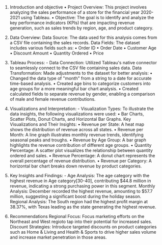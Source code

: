 1. Introduction and objective 
•	 Project Overview: This project involves analyzing the sales performance of a store for the financial year 2020-2021 using Tableau.
•	Objective: The goal is to identify and analyze the key performance indicators (KPIs) that are impacting revenue generation, such as sales trends by region, age, and product category.

2. Data Overview:
 Data Source: The data used for this analysis comes from a CSV file containing the sales records.
Data Fields: The dataset includes various fields such as:
•	Order ID
•	Order Date
•	Customer Age
•	Discount Amount
•	Quantity Ordered
•	Price

3. Tableau Process: -
          Data Connection: Utilized Tableau's native connector to seamlessly connect to the CSV file containing sales data.
          Data Transformation: Made adjustments to the dataset for better analysis:
•	Changed the data type of "month" from a string to a date for accurate time-based analysis.
•	Created age bins to categorize customers into age groups for a more meaningful bar chart analysis.
•	Created calculated fields to separate revenue by gender, enabling a comparison of male and female revenue contributions.

4. Visualizations and Interpretation: -
     Visualization Types: To illustrate the data insights, the following visualizations were used:
•	Bar Charts, Scatter Plots, Donut Charts, and Horizontal Bar Graphs.
    Key Visualizations and Their Insights:
•	Revenue per State: A heat map shows the distribution of revenue across all states.
•	Revenue per Month: A line graph illustrates monthly revenue trends, identifying seasonal peaks and troughs.
•	Revenue by Age Group: A bar graph highlights the revenue contribution of different age groups.
•	Quantity Percentage: A scatter plot visualizes the relationship between quantity ordered and sales.
•	Revenue Percentage: A donut chart represents the overall percentage of revenue distribution.
•	Revenue per Category: A horizontal bar chart breaks down revenue by product categories.

6. Key Insights and Findings: -
Age Analysis: The age category with the highest revenue in Age category[30-40], contributing $44.8 million in revenue, indicating a strong purchasing power in this segment.
Monthly Analysis: December recorded the highest revenue, amounting to $57.7 million, suggesting a significant boost during the holiday season.
Regional Analysis: The South region had the highest profit margin at 38.37%, with Texas leading as the state generating the highest revenue.
7. Recommendations
       Regional Focus: Focus marketing efforts on the Northeast and West regioto tap into their potential for increased sales.
      Discount Strategies: Introduce targeted discounts on product categories      such as Home & Living and Health & Sports to drive higher sales volume and increase market penetration in those areas.
